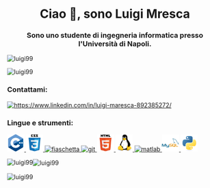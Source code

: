 <h1 align="center">Ciao 👋, sono Luigi Mresca</h1>
<h3 align="center">Sono uno studente di ingegneria informatica presso l'Università di Napoli.</h3>

<p align="left"> <img src="https://komarev.com/ghpvc/?username=luigi99&label=Profile%20views&color=0e75b6&style=flat" alt="luigi99" /> </p> <p align="

left"> <a href="https://github.com/ryo-ma/github-profile-trophy"><img src="https://github-profile-trophy.vercel.app/?username=luigi99" alt="luigi99" /></a> </p>

<h3 align="left">Contattami:</h3>
<p align="left">
<a href="https://linkedin.com/in/https://www.linkedin.com/in/luigi-maresca-892385272/" target="blank"><img align="center" src="https://raw.githubusercontent.com/rahuldkjain/github-profile-readme-generator/master/src/images/icons/Social/linked-in-alt.svg" alt="https://www.linkedin.com/in/luigi-maresca-892385272/" height="30" width="40" /></a>
</p>

<h3 align="left">Lingue e strumenti:</h3>
<p align="left"> <a href="https://www.w3schools.com/cpp/" target="_blank" rel="noreferrer"> <img src="https://raw.githubusercontent.com/devicons/devicon/master/icons/cplusplus/cplusplus-original.svg" alt="cplusplus" width="40" height="40"/> </a> <a href="https://www.w3schools.com/css/" target="_blank" rel="noreferrer"> <img src="https://raw.githubusercontent.com/devicons/devicon/master/icons/css3/css3-original-wordmark.svg" alt="css3" width="40" height="40"/> </a> <a href="https://flask.palletsprojects.com/" target="_blank" Italiano: rel="noreferrer"> <img src="https://www.vectorlogo.zone/logos/pocoo_flask/pocoo_flask-icon.svg" alt="fiaschetta" width="40" height="40"/> </a> <a href="https://git-scm.com/" target="_blank" rel="noreferrer"> <img src="https://www.vectorlogo.zone/logos/git-scm/git-scm-icon.svg" alt="git" width="40" height="40"/> </a> <a href="https://www.w3.org/html/" target="_blank" rel="noreferrer"> <img src="https://raw.githubusercontent.com/devicons/devicon/master/icons/html5/html5-original-wordmark.svg" alt="html5" width="40" height="40"/> </a> <a href="https://www.linux.org/" target="_blank" rel="noreferrer"> <img src="https://raw.githubusercontent.com/devicons/devicon/master/icons/linux/linux-original.svg" alt="linux" width="40" height="40"/> </a> <a href="https://www.mathworks.com/" target="_blank" rel="noreferrer"> <img src="https://upload.wikimedia.org/wikipedia/commons/2/21/Matlab_Logo.png" alt="matlab" width="40" height="40"/> </a> <a href="https://www.mysql.com/" target="_blank" rel="noreferrer"> <img Italiano: src="https://raw.githubusercontent.com/devicons/devicon/master/icons/mysql/mysql-original-wordmark.svg" alt="mysql" width="40" height="40"/> </a> <a href="https://www.python.org" target="_blank" rel="noreferrer"> <img src="https://raw.githubusercontent.com/devicons/devicon/master/icons/python/python-original.svg" alt="python" width="40" height="40"/> </a> </p>

<p><img align="left" src="https://github-readme-stats.vercel.app/api/top-langs?username=luigi99&show_icons=true&locale=it&layout=compact" alt="luigi99" /></p>

<p> <img align="center" src="https://github-readme-stats.vercel.app/api?username=luigi99&show_icons=true&locale=it" alt="luigi99" /></p>

<p><img align="center" src="https://github-readme-streak-stats.herokuapp.com/?user=luigi99&" alt="luigi99" /></p>
